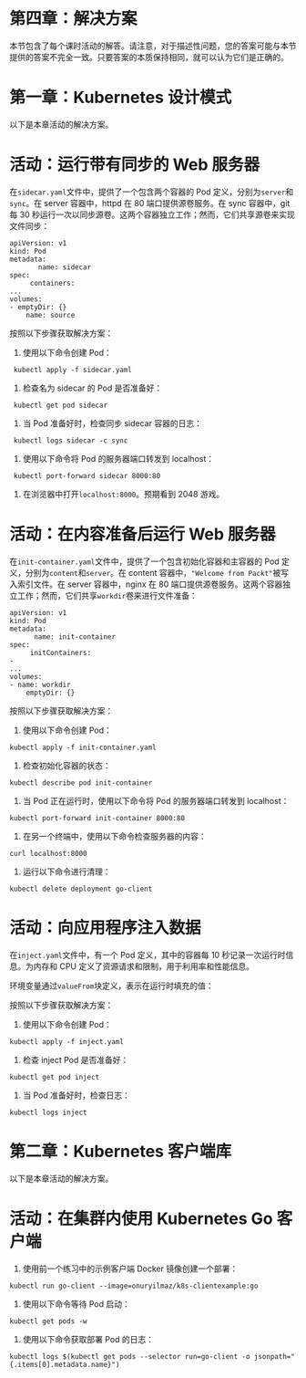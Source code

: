 # 第四章：解决方案

本节包含了每个课时活动的解答。请注意，对于描述性问题，您的答案可能与本节提供的答案不完全一致。只要答案的本质保持相同，就可以认为它们是正确的。

# 第一章：Kubernetes 设计模式

以下是本章活动的解决方案。

# 活动：运行带有同步的 Web 服务器

在`sidecar.yaml`文件中，提供了一个包含两个容器的 Pod 定义，分别为`server`和`sync`。在 server 容器中，httpd 在 80 端口提供源卷服务。在 sync 容器中，git 每 30 秒运行一次以同步源卷。这两个容器独立工作；然而，它们共享源卷来实现文件同步：

```
apiVersion: v1
kind: Pod
metadata:
       name: sidecar
spec:
     containers:
...
volumes:
- emptyDir: {}
    name: source 
```

按照以下步骤获取解决方案：

1.  使用以下命令创建 Pod：

```
 kubectl apply -f sidecar.yaml 
```

1.  检查名为 sidecar 的 Pod 是否准备好：

```
 kubectl get pod sidecar 
```

1.  当 Pod 准备好时，检查同步 sidecar 容器的日志：

```
 kubectl logs sidecar -c sync

```

1.  使用以下命令将 Pod 的服务器端口转发到 localhost：

```
 kubectl port-forward sidecar 8000:80

```

1.  在浏览器中打开`localhost:8000`。预期看到 2048 游戏。

# 活动：在内容准备后运行 Web 服务器

在`init-container.yaml`文件中，提供了一个包含初始化容器和主容器的 Pod 定义，分别为`content`和`server`。在 content 容器中，`"Welcome from Packt"`被写入索引文件。在 server 容器中，nginx 在 80 端口提供源卷服务。这两个容器独立工作；然而，它们共享`workdir`卷来进行文件准备：

```
apiVersion: v1
kind: Pod
metadata:
      name: init-container
spec:
     initContainers:
-
...
volumes:
- name: workdir
    emptyDir: {} 
```

按照以下步骤获取解决方案：

1.  使用以下命令创建 Pod：

```
kubectl apply -f init-container.yaml

```

1.  检查初始化容器的状态：

```
kubectl describe pod init-container

```

1.  当 Pod 正在运行时，使用以下命令将 Pod 的服务器端口转发到 localhost：

```
kubectl port-forward init-container 8000:80 
```

1.  在另一个终端中，使用以下命令检查服务器的内容：

```
curl localhost:8000

```

1.  运行以下命令进行清理：

```
kubectl delete deployment go-client 
```

# 活动：向应用程序注入数据

在`inject.yaml`文件中，有一个 Pod 定义，其中的容器每 10 秒记录一次运行时信息。为内存和 CPU 定义了资源请求和限制，用于利用率和性能信息。

环境变量通过`valueFrom`块定义，表示在运行时填充的值：

按照以下步骤获取解决方案：

1.  使用以下命令创建 Pod：

```
kubectl apply -f inject.yaml

```

1.  检查 inject Pod 是否准备好：

```
kubectl get pod inject

```

1.  当 Pod 准备好时，检查日志：

```
kubectl logs inject

```

# 第二章：Kubernetes 客户端库

以下是本章活动的解决方案。

# 活动：在集群内使用 Kubernetes Go 客户端

1.  使用前一个练习中的示例客户端 Docker 镜像创建一个部署：

```
kubectl run go-client --image=onuryilmaz/k8s-clientexample:go

```

1.  使用以下命令等待 Pod 启动：

```
kubectl get pods -w

```

1.  使用以下命令获取部署 Pod 的日志：

```
kubectl logs $(kubectl get pods --selector run=go-client -o jsonpath="{.items[0].metadata.name}")
```
